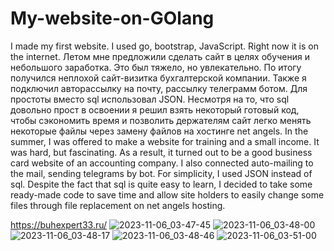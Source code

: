 # My-website-on-GOlang
I made my first website. I used go, bootstrap, JavaScript. Right now it is on the internet.
Летом мне предложили сделать сайт в целях обучения и небольшого заработка. Это был тяжело, но увлекательно.  По итогу получился неплохой сайт-визитка бухгалтерской компании. Также я подключил авторассылку на почту, рассылку телеграмм ботом.
Для простоты вместо sql использовал JSON. Несмотря на то, что sql довольно прост в освоении я решил взять некоторый готовый код, чтобы сэкономить время и позволить держателям сайт легко менять некоторые файлы через замену файлов на хостинге net angels.
In the summer, I was offered to make a website for training and a small income. It was hard, but fascinating. As a result, it turned out to be a good business card website of an accounting company. I also connected auto-mailing to the mail, sending telegrams by bot.
For simplicity, I used JSON instead of sql. Despite the fact that sql is quite easy to learn, I decided to take some ready-made code to save time and allow site holders to easily change some files through file replacement on net angels hosting.

https://buhexpert33.ru/
![2023-11-06_03-47-45](https://github.com/DEPTH-STRIDA/My-website-on-GOlang/assets/92984389/0e9706dd-cc5d-4ff9-a07a-4078f5712f2c)
![2023-11-06_03-48-00](https://github.com/DEPTH-STRIDA/My-website-on-GOlang/assets/92984389/2b99934f-14a2-478f-902a-2e70b511a99d)
![2023-11-06_03-48-17](https://github.com/DEPTH-STRIDA/My-website-on-GOlang/assets/92984389/9d88fc94-53b6-480d-9f6f-307ff761ea3d)
![2023-11-06_03-48-46](https://github.com/DEPTH-STRIDA/My-website-on-GOlang/assets/92984389/016a9fac-bb90-4a21-b0a3-5da5d04aaa50)
![2023-11-06_03-51-00](https://github.com/DEPTH-STRIDA/My-website-on-GOlang/assets/92984389/ec74ff8c-166b-4faf-b6f4-76e06f61941e)

